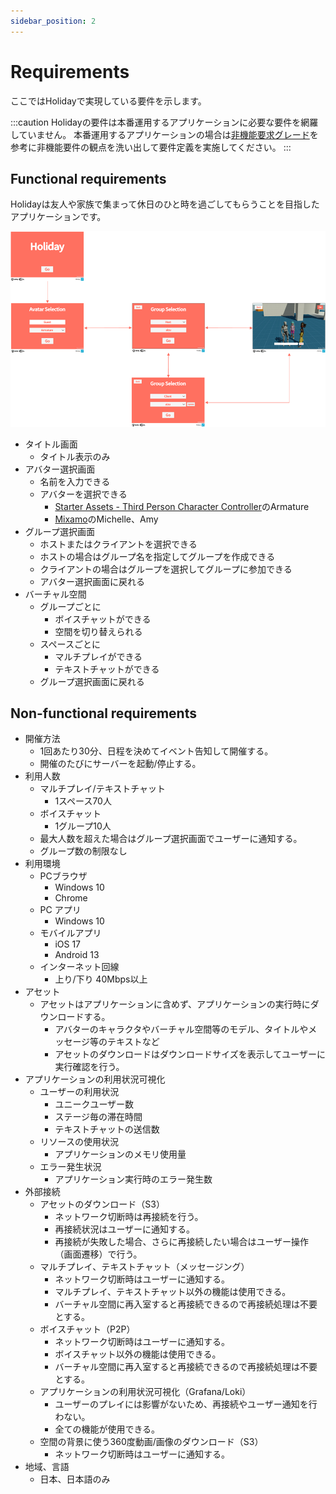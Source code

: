 ```yaml
---
sidebar_position: 2
---
```


# Requirements

ここではHolidayで実現している要件を示します。

:::caution
Holidayの要件は本番運用するアプリケーションに必要な要件を網羅していません。
本番運用するアプリケーションの場合は[非機能要求グレード](https://www.ipa.go.jp/sec/softwareengineering/std/ent03-b.html)を参考に非機能要件の観点を洗い出して要件定義を実施してください。
:::

## Functional requirements

Holidayは友人や家族で集まって休日のひと時を過ごしてもらうことを目指したアプリケーションです。

![holiday](../img/holiday.png)

- タイトル画面
  - タイトル表示のみ
- アバター選択画面
  - 名前を入力できる
  - アバターを選択できる
    - [Starter Assets - Third Person Character Controller](https://assetstore.unity.com/packages/essentials/starter-assets-third-person-character-controller-196526)のArmature
    - [Mixamo](https://www.mixamo.com)のMichelle、Amy
- グループ選択画面
  - ホストまたはクライアントを選択できる
  - ホストの場合はグループ名を指定してグループを作成できる
  - クライアントの場合はグループを選択してグループに参加できる
  - アバター選択画面に戻れる
- バーチャル空間
  - グループごとに
    - ボイスチャットができる
    - 空間を切り替えられる
  - スペースごとに
    - マルチプレイができる
    - テキストチャットができる
  - グループ選択画面に戻れる

## Non-functional requirements

- 開催方法
  - 1回あたり30分、日程を決めてイベント告知して開催する。
  - 開催のたびにサーバーを起動/停止する。
- 利用人数
  - マルチプレイ/テキストチャット
    - 1スペース70人
  - ボイスチャット
    - 1グループ10人
  - 最大人数を超えた場合はグループ選択画面でユーザーに通知する。
  - グループ数の制限なし
- 利用環境
  - PCブラウザ
    - Windows 10
    - Chrome
  - PC アプリ
    - Windows 10
  - モバイルアプリ
    - iOS 17
    - Android 13
  - インターネット回線
    - 上り/下り 40Mbps以上
- アセット
  - アセットはアプリケーションに含めず、アプリケーションの実行時にダウンロードする。
    - アバターのキャラクタやバーチャル空間等のモデル、タイトルやメッセージ等のテキストなど
    - アセットのダウンロードはダウンロードサイズを表示してユーザーに実行確認を行う。
- アプリケーションの利用状況可視化
  - ユーザーの利用状況
    - ユニークユーザー数
    - ステージ毎の滞在時間
    - テキストチャットの送信数
  - リソースの使用状況
    - アプリケーションのメモリ使用量
  - エラー発生状況
    - アプリケーション実行時のエラー発生数
- 外部接続
  - アセットのダウンロード（S3）
    - ネットワーク切断時は再接続を行う。
    - 再接続状況はユーザーに通知する。
    - 再接続が失敗した場合、さらに再接続したい場合はユーザー操作（画面遷移）で行う。
  - マルチプレイ、テキストチャット（メッセージング）
    - ネットワーク切断時はユーザーに通知する。
    - マルチプレイ、テキストチャット以外の機能は使用できる。
    - バーチャル空間に再入室すると再接続できるので再接続処理は不要とする。
  - ボイスチャット（P2P）
    - ネットワーク切断時はユーザーに通知する。
    - ボイスチャット以外の機能は使用できる。
    - バーチャル空間に再入室すると再接続できるので再接続処理は不要とする。
  - アプリケーションの利用状況可視化（Grafana/Loki）
    - ユーザーのプレイには影響がないため、再接続やユーザー通知を行わない。
    - 全ての機能が使用できる。
  - 空間の背景に使う360度動画/画像のダウンロード（S3）
    - ネットワーク切断時はユーザーに通知する。
- 地域、言語
  - 日本、日本語のみ
